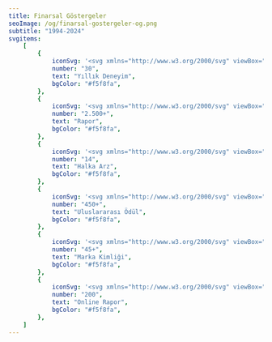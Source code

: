 ```yaml
---
title: Finarsal Göstergeler
seoImage: /og/finarsal-gostergeler-og.png
subtitle: "1994-2024"
svgitems:
    [
        {
            iconSvg: '<svg xmlns="http://www.w3.org/2000/svg" viewBox="0 0 232 200"><path d="M36.3,62.4v105.9c0,20.2,14.5,29.7,26.3,29.7h110.8v-127.8H55.3c-11.8,0-21.4-5.3-21.4-17s9.6-17,21.4-17h88.1M66.3,53.1h94.3M34.9,171.2c-9-2.4-15.8-10.2-15.8-19.8V40.4c0-11.8,7.2-21.3,19-21.3h88.1M117.7,2H21C9.2,2,2,11.5,2,23.3v111.1c0,10.3,7.7,18.3,17.5,20.2" fill="none" stroke="#18a7e0" stroke-linecap="round" stroke-linejoin="round" stroke-width="4" /></svg>',
            number: "30",
            text: "Yıllık Deneyim",
            bgColor: "#f5f8fa",
        },
        {
            iconSvg: '<svg xmlns="http://www.w3.org/2000/svg" viewBox="0 0 232 200"><path d="M36.3,62.4v105.9c0,20.2,14.5,29.7,26.3,29.7h110.8v-127.8H55.3c-11.8,0-21.4-5.3-21.4-17s9.6-17,21.4-17h88.1M66.3,53.1h94.3M34.9,171.2c-9-2.4-15.8-10.2-15.8-19.8V40.4c0-11.8,7.2-21.3,19-21.3h88.1M117.7,2H21C9.2,2,2,11.5,2,23.3v111.1c0,10.3,7.7,18.3,17.5,20.2" fill="none" stroke="#18a7e0" stroke-linecap="round" stroke-linejoin="round" stroke-width="4" /></svg>',
            number: "2.500+",
            text: "Rapor",
            bgColor: "#f5f8fa",
        },
        {
            iconSvg: '<svg xmlns="http://www.w3.org/2000/svg" viewBox="0 0 232.55 202.5"><path d="M48.26,141.97v9.27c0,15.32,12.27,27.76,27.44,27.76s27.44-12.43,27.44-27.76v-9.27M57.36,30.9c0-10.23,8.18-18.49,18.29-18.49s18.29,8.3,18.29,18.49M138.95,21.56l16.72-16.93c2.84-2.84,7.46-2.84,10.31,0l26.15,26.43c2.84,2.89,2.84,7.54,0,10.43l-16.72,16.93-3.65-3.69-21.86,22.14,3.65,3.69-16.72,16.88c-2.84,2.89-7.46,2.89-10.31,0l-26.15-26.43c-2.84-2.89-2.84-7.54,0-10.43l16.72-16.88,21.86-22.14h0ZM171.75,54.77l53.78,54.71c6.02,6.05,6.02,15.85,0,21.9s-15.69,6.05-21.7,0l-53.99-54.47M132.24,121.67c2.84,8.5,8.75,15.76,16.61,20.29H2.5c10.1-5.82,16.88-16.08,18.29-27.76v-27.76c1.12-23.94,15.16-45.28,36.58-55.55" fill="none" stroke="#18a7e0" stroke-linecap="round" stroke-linejoin="round" stroke-width="5" /></svg>',
            number: "14",
            text: "Halka Arz",
            bgColor: "#f5f8fa",
        },
        {
            iconSvg: '<svg xmlns="http://www.w3.org/2000/svg" viewBox="0 0 232 200.1"><path d="M114.2,97.5s7.1-2.5,18.7,0l2.4-11.1c-4.9-1-6.7-3.8-6.3-6.1.4-2.1,2.3-3.2,5.2-2.8l4.6.5,1.5-4.3c4.8-13.5,13-43.7,18.8-65.3h-33M46.9,97.5s-7.1-2.5-18.7,0l-2.4-11.1c4.9-1,6.7-3.8,6.3-6.1-.4-2.1-2.3-3.2-5.2-2.8l-4.6.5-1.5-4.3C16,60.2,7.8,30,2,8.4h33.1M98.3,157.1c-5.7-21-16.2-43.7-5.2-51.4,32.2-23.1,30-63.4,32-103.4l-90.5-.3c1.9,38.2.4,81.5,34.3,103.7,11.2,8.7,1.8,29-3.4,51.4M123.9,198.1H35.9v-37.9h88v37.9Z" fill="none" stroke="#18a7e0" stroke-linecap="round" stroke-linejoin="round" stroke-width="4" /></svg>',
            number: "450+",
            text: "Uluslararası Ödül",
            bgColor: "#f5f8fa",
        },
        {
            iconSvg: '<svg xmlns="http://www.w3.org/2000/svg" viewBox="0 0 232 200"><path d="M100,198c54.12,0,98-43.88,98-98S154.12,2,100,2,2,45.88,2,100s43.88,98,98,98ZM61.2,150.9h22.4v-32.6h17.6l21.8,32.6h26.2l-24.9-36.3c12.9-4.8,21.8-15.1,21.8-31.5v-.3c0-9.6-3.1-17.6-8.7-23.3-6.7-6.7-16.7-10.3-29.7-10.3h-46.5v101.7ZM83.6,98.5v-29.2h22.3c10.9,0,17.6,4.9,17.6,14.6v.3c0,8.6-6.3,14.4-17.2,14.4h-22.7v-.1h0Z" fill="none" stroke="#18a7e0" stroke-linecap="round" stroke-linejoin="round" stroke-width="4" /></svg>',
            number: "45+",
            text: "Marka Kimliği",
            bgColor: "#f5f8fa",
        },
        {
            iconSvg: '<svg xmlns="http://www.w3.org/2000/svg" viewBox="0 0 230 200"><path d="M112.18,120.15h36.6c2.13.03,3.88-1.67,3.91-3.8h0V28.97c.03-2.13-1.67-3.88-3.8-3.91h-50.42c-.99-.03-1.94.35-2.65,1.04l-17.38,16.81c-.77.71-1.19,1.72-1.15,2.76v70.56c-.03,2.13,1.67,3.88,3.8,3.91h36.49M227.06,182.65c2.65,8.06-2.07,14.62-10.47,14.62H13.41c-8.4,0-13.12-6.56-10.47-14.62l10.71-32.23c2.65-8.06,11.74-14.62,20.03-14.62h162.65c8.4,0,17.38,6.56,20.03,14.62l10.71,32.23h-.02ZM214.4,18.04c.03-8.38-6.7-15.21-15.08-15.31H36.56c-8.42.04-15.21,6.89-15.19,15.31v102.33c-.03,8.38,6.7,15.21,15.08,15.31h162.76c8.42-.04,15.21-6.89,15.19-15.31V18.04ZM46.69,156.29h10.13M77.18,156.29h111.77M36.56,176.66h162.65M92.95,56.19h45.79M93.2,68.1h45.79M93.2,80.24h45.79M92.95,92.13h45.79M92.82,103.9h45.79" fill="none" stroke="#18a7e0" stroke-linecap="round" stroke-linejoin="round" stroke-width="4" /></svg>',
            number: "200",
            text: "Online Rapor",
            bgColor: "#f5f8fa",
        },
    ]
---
```

